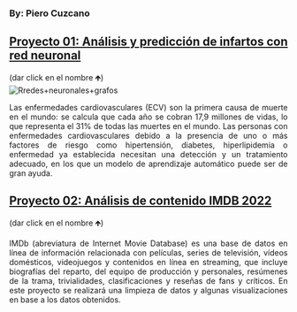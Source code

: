 ### By: Piero Cuzcano

## [Proyecto 01: Análisis y predicción de infartos con red neuronal](https://github.com/piero0090/RepoData01/blob/master/DataAnalysis01.ipynb)
(dar click en el nombre 🡹)<br />
![Rredes+neuronales+grafos](https://github.com/piero0090/Data_AnalysisPage/assets/72714591/9966dac2-69a2-4313-a647-b55f9cf032ef)
<p style="text-align: justify;">Las enfermedades cardiovasculares (ECV) son la primera causa de muerte en el mundo: se calcula que cada año se cobran 17,9 millones de vidas, lo que representa el 31% de todas las muertes en el mundo. Las personas con enfermedades cardiovasculares debido a la presencia de uno o más factores de riesgo como hipertensión, diabetes, hiperlipidemia o enfermedad ya establecida necesitan una detección y un tratamiento adecuado, en los que un modelo de aprendizaje automático puede ser de gran ayuda.</p>


## [Proyecto 02: Análisis de contenido IMDB 2022](https://github.com/piero0090/RepoData2/blob/main/Python_Analisis.ipynb)
(dar click en el nombre 🡹)<br />
<p style="text-align: justify;">IMDb (abreviatura de Internet Movie Database) es una base de datos en línea de información relacionada con películas, series de televisión, vídeos domésticos, videojuegos y contenidos en línea en streaming, que incluye biografías del reparto, del equipo de producción y personales, resúmenes de la trama, trivialidades, clasificaciones y reseñas de fans y críticos. En este proyecto se realizará una limpieza de datos y algunas visualizaciones en base a los datos obtenidos.</p>


